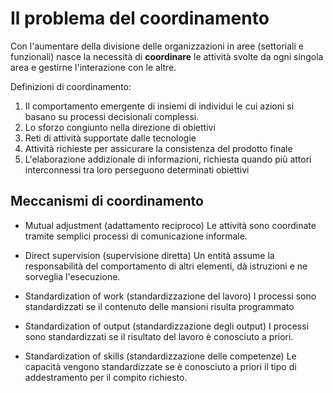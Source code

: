 # Il problema del coordinamento
Con l'aumentare della divisione delle organizzazioni in aree (settoriali e funzionali) nasce la necessità di <b>coordinare</b> le attività svolte da ogni singola area e gestirne l'interazione con le altre.

Definizioni di coordinamento:
1. Il comportamento emergente di insiemi di individui le cui azioni si basano su processi decisionali complessi.
2. Lo sforzo congiunto nella direzione di obiettivi
3. Reti di attività supportate dalle tecnologie
4. Attività richieste per assicurare la consistenza del prodotto finale
5. L'elaborazione addizionale di informazioni, richiesta quando più attori interconnessi tra loro perseguono determinati obiettivi

## Meccanismi di coordinamento
- Mutual adjustment (adattamento reciproco)
Le attività sono coordinate tramite semplici processi di comunicazione informale.

- Direct supervision (supervisione diretta)
Un entità assume la responsabilità del comportamento di altri elementi, dà istruzioni e ne sorveglia l'esecuzione.

- Standardization of work (standardizzazione del lavoro)
I processi sono standardizzati se il contenuto delle mansioni risulta programmato

- Standardization of output (standardizzazione degli output)
I processi sono standardizzati se il risultato del lavoro è conosciuto a priori.

- Standardization of skills (standardizzazione delle competenze)
Le capacità vengono standardizzate se è conosciuto a priori il tipo di addestramento per il compito richiesto.